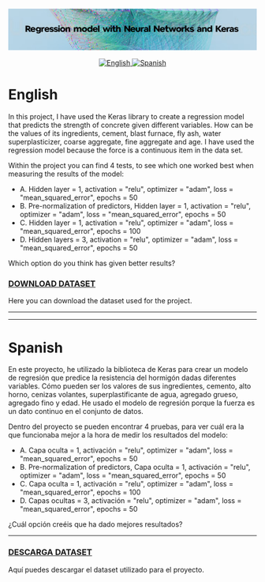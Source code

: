 ![](https://github.com/silvilio/Regression-model-with-neural-networks-and-Keras/blob/main/portada.png)

<p align="center">
  <a href="#english">
    <img src="https://raw.githubusercontent.com/lipis/flag-icon-css/master/flags/4x3/gb.svg" alt="English" width="32" height="32">
  </a>
  <a href="#spanish">
    <img src="https://raw.githubusercontent.com/lipis/flag-icon-css/master/flags/4x3/es.svg" alt="Spanish" width="32" height="32">
  </a>
</p>

# English  

In this project, I have used the Keras library to create a regression model that predicts the strength of concrete given different variables. How can be the values of its ingredients, cement, blast furnace, fly ash, water superplasticizer, coarse aggregate, fine aggregate and age.
I have used the regression model because the force is a continuous item in the data set.

Within the project you can find 4 tests, to see which one worked best when measuring the results of the model:

- A. Hidden layer = 1, activation = "relu", optimizer = "adam", loss = "mean_squared_error", epochs = 50
- B. Pre-normalization of predictors, Hidden layer = 1, activation = "relu", optimizer = "adam", loss = "mean_squared_error", epochs = 50
- C. Hidden layer = 1, activation = "relu", optimizer = "adam", loss = "mean_squared_error", epochs = 100
- D. Hidden layers = 3, activation = "relu", optimizer = "adam", loss = "mean_squared_error", epochs = 50

Which option do you think has given better results?


### [DOWNLOAD DATASET](https://github.com/silvilio/Regression-model-with-neural-networks-and-Keras/blob/main/concrete_data.csv)
Here you can download the dataset used for the project.

---
---

# Spanish

En este proyecto, he utilizado la biblioteca de Keras para crear un modelo de regresión que predice la resistencia del hormigón dadas diferentes variables. Cómo pueden ser los valores de sus ingredientes, cemento, alto horno, cenizas volantes, superplastificante de agua, agregado grueso, agregado fino y edad.
He usado el modelo de regresión porque la fuerza es un dato continuo en el conjunto de datos.

Dentro del proyecto se pueden encontrar 4 pruebas, para ver cuál era la que funcionaba mejor a la hora de medir los resultados del modelo:

- A.  Capa oculta = 1, activación = "relu", optimizer = "adam", loss = "mean_squared_error", epochs = 50
- B.  Pre-normalization of predictors, Capa oculta = 1, activación = "relu", optimizer = "adam", loss = "mean_squared_error", epochs = 50
- C.  Capa oculta = 1, activación = "relu", optimizer = "adam", loss = "mean_squared_error", epochs = 100
- D.  Capas ocultas = 3, activación = "relu", optimizer = "adam", loss = "mean_squared_error", epochs = 50

¿Cuál opción creéis que ha dado mejores resultados?

---

### [DESCARGA DATASET](https://github.com/silvilio/Regression-model-with-neural-networks-and-Keras/blob/main/concrete_data.csv)
Aquí puedes descargar el dataset utilizado para el proyecto.
